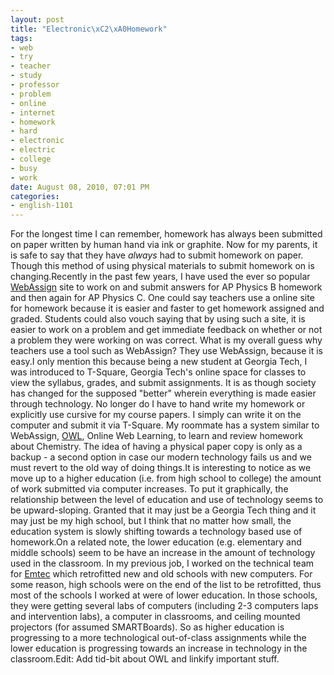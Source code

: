 ```yaml
--- 
layout: post
title: "Electronic\xC2\xA0Homework"
tags: 
- web
- try
- teacher
- study
- professor
- problem
- online
- internet
- homework
- hard
- electronic
- electric
- college
- busy
- work
date: August 08, 2010, 07:01 PM
categories: 
- english-1101
---
```

For the longest time I can remember, homework has always been submitted on paper written by human hand via ink or graphite. Now for my parents, it is safe to say that they have _always_ had to submit homework on paper. Though this method of using physical materials to submit homework on is changing.Recently in the past few years, I have used the ever so popular [WebAssign](http://www.webassign.net/index.html) site to work on and submit answers for AP Physics B homework and then again for AP Physics C. One could say teachers use a online site for homework because it is easier and faster to get homework assigned and graded. Students could also vouch saying that by using such a site, it is easier to work on a problem and get immediate feedback on whether or not a problem they were working on was correct. What is my overall guess why teachers use a tool such as WebAssign? They use WebAssign, because it is easy.I only mention this because being a new student at Georgia Tech, I was introduced to T-Square, Georgia Tech's online space for classes to view the syllabus, grades, and submit assignments. It is as though society has changed for the supposed "better" wherein everything is made easier through technology. No longer do I have to hand write my homework or explicitly use cursive for my course papers. I simply can write it on the computer and submit it via T-Square. My roommate has a system similar to WebAssign, [OWL](http://www.cengage.com/owl/), Online Web Learning, to learn and review homework about Chemistry. The idea of having a physical paper copy is only as a backup - a second option in case our modern technology fails us and we must revert to the old way of doing things.It is interesting to notice as we move up to a higher education (i.e. from high school to college) the amount of work submitted via computer increases. To put it graphically, the relationship between the level of education and use of technology seems to be upward-sloping. Granted that it may just be a Georgia Tech thing and it may just be my high school, but I think that no matter how small, the education system is slowly shifting towards a technology based use of homework.On a related note, the lower education (e.g. elementary and middle schools) seem to be have an increase in the amount of technology used in the classroom. In my previous job, I worked on the technical team for [Emtec](http://www.emtecinc.com/) which retrofitted new and old schools with new computers. For some reason, high schools were on the end of the list to be retrofitted, thus most of the schools I worked at were of lower education. In those schools, they were getting several labs of computers (including 2-3 computers laps and intervention labs), a computer in classrooms, and ceiling mounted projectors (for assumed SMARTBoards). So as higher education is progressing to a more technological out-of-class assignments while the lower education is progressing towards an increase in technology in the classroom.Edit: Add tid-bit about OWL and linkify important stuff.
